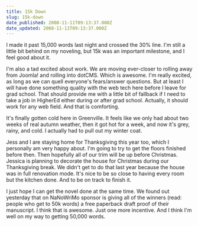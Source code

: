 ```yaml
---
title: 15k Down
slug: 15k-down
date_published: 2008-11-11T09:13:37.000Z
date_updated: 2008-11-11T09:13:37.000Z
---
```


I made it past 15,000 words last night and crossed the 30% line. I'm still a little bit behind on my noveling, but 15k was an important milestone, and I feel good about it.

I'm also a tad excited about work. We are moving ever-closer to rolling away from Joomla! and rolling into dotCMS. Which is awesome. I'm really excited, as long as we can quell everyone's fears/answer questions. But at least I will have done something quality with the web tech here before I leave for grad school. That should provide me with a little bit of fallback if I need to take a job in HigherEd either during or after grad school. Actually, it should work for any web field. And that is comforting.

It's finally gotten cold here in Greenville. It feels like we only had about two weeks of real autumn weather, then it got hot for a week, and now it's grey, rainy, and cold. I actually had to pull out my winter coat.

Jess and I are staying home for Thanksgiving this year too, which I personally am very happy about. I'm going to try to get the floors finished before then. Then hopefully all of our trim will be up before Christmas. Jessica is planning to decorate the house for Christmas during our Thanksgiving break. We didn't get to do that last year because the house was in full renovation mode. It's nice to be so close to having every room but the kitchen done. And to be on track to finish it.

I just hope I can get the novel done at the same time. We found out yesterday that on NaNoWriMo sponsor is giving all of the winners (read: people who get to 50k words) a free paperback draft proof of their manuscript. I think that is awesome. Just one more incentive. And I think I'm well on my way to getting 50,000 words.
